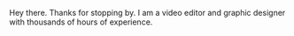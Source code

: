 Hey there. Thanks for stopping by.
I am a video editor and graphic designer with thousands of hours of experience.

